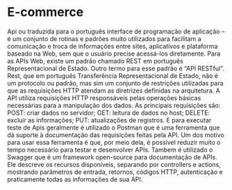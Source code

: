 # E-commerce
Api ou traduzida para o português interface de programação de aplicação – é um conjunto de rotinas e padrões muito utilizados para facilitam 
a comunicação e troca de informações entre sites, aplicativos e plataforma baseado na Web, sem que o usuário precise acessá-los diretamente.
Para as APIs Web, existe um padrão chamado REST em português Representacional de Estado. Outro termo para esse padrão é “API RESTful”.
Rest, que em português Transferência Representacional de Estado, não é um protocolo ou padrão, mas sim um conjunto de restrições utilizadas 
para que as requisições HTTP atendam as diretrizes definidas na arquitetura. 
A API utiliza requisições HTTP responsáveis pelas operações básicas necessárias para a manipulação dos dados. As principais requisições são:
POST: criar dados no servidor; GET: leitura de dados no host; DELETE: excluir as informações; PUT: atualizações de registros.
E para executar teste de Apis geralmente é utilizado o Postman que é uma ferramenta que dá suporte à documentação das requisições feitas pela API.
Um dos motivo para usar essa ferramenta é que, por meio dela, é possível reduzir muito o tempo necessário para testar e desenvolver APIs.
 Tambem é utilizado o Swagger que é um framework open-source para documentação de APIs. Ele descreve os recursos disponíveis, separando por
 controllers e actions, mostrando parâmetros de entrada, retornos, códigos HTTP, autenticação e praticamente todas as informações de sua API.
